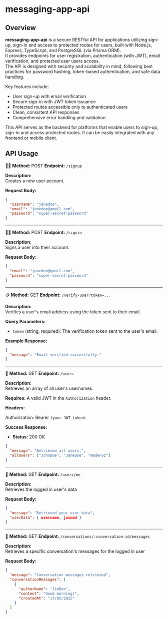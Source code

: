# messaging-app-api

## Overview

**messaging-app-api** is a secure RESTful API for applications utilizing sign-up, sign-in and access to protected routes for users, built with Node.js, Express, TypeScript, and PostgreSQL (via Prisma ORM).  
It provides endpoints for user registration, authentication (with JWT), email verification, and protected user users access.  
The API is designed with security and scalability in mind, following best practices for password hashing, token-based authentication, and safe data handling.

Key features include:

- User sign-up with email verification
- Secure sign-in with JWT token issuance
- Protected routes accessible only to authenticated users
- Clean, consistent API responses
- Comprehensive error handling and validation

This API serves as the backend for platforms that enable users to sign-up, sign-in and access protected routes. It can be easily integrated with any frontend or mobile client.

## API Usage

✍🏻 **Method:** POST
**Endpoint:** `/signup`

**Description:**  
Creates a new user account.

**Request Body:**

```json
{
  "username": "janedoe",
  "email": "janedoe@gmail.com",
  "password": "super-secret-password"
}
```

---

✍🏻 **Method:** POST
**Endpoint:** `/signin`

**Description:**  
Signs a user into their account.

**Request Body:**

```json
{
  "email": "janedoe@gmail.com",
  "password": "super-secret-password"
}
```

---

🪙 **Method:** GET
**Endpoint:** `/verify-user?token=...`

**Description:**  
Verifies a user's email address using the token sent to their email.

**Query Parameters:**

- `token` (string, required): The verification token sent to the user's email.

**Example Response:**

```json
{
  "message": "Email verified successfully."
}
```

---

🐶 **Method:** GET
**Endpoint:** `/users`

**Description:**  
Retrieves an array of all user's usernames.

**Requires:**
A valid JWT in the `Authorization` header.

**Headers:**

Authorization: Bearer `(your JWT token)`

**Success Response:**

- **Status:** 200 OK

```json
{
  "message": "Retrieved all users.",
  "allUsers": ["JohnDoe", "JaneDoe", "WadeFoz"]
}
```

---

🐶 **Method:** GET
**Endpoint:** `/users/me`

**Description:**  
Retrieves the logged in user's data

**Request Body:**

```json
{
  "message": "Retrieved your user data",
  "userData": { username, joined }
}
```

---

🐶 **Method:** GET
**Endpoint:** `/conversations/:conversation-id/messages`

**Description:**  
Retrieves a specific conversation's messages for the logged in user

**Request Body:**

```json
{
  "message": "Conversation messages retrieved",
  "conversationMessages": [
    {
      "authorName": "JimDoe",
      "content": "Good morning!",
      "createdAt": "17/05/2025"
    }
  ]
}
```

